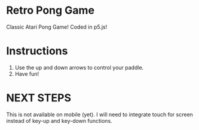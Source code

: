 # Retro Pong Game

Classic Atari Pong Game! Coded in p5.js!


# Instructions

1. Use the up and down arrows to control your paddle.
2. Have fun!

# NEXT STEPS

This is not available on mobile (yet). I will need to integrate touch for screen instead of key-up and key-down functions.
